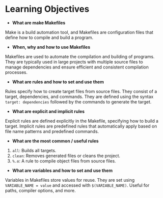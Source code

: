 # Learning Objectives

- **What are make Makefiles**

Make is a build automation tool, and Makefiles are configuration files that define how to compile and build a program.


- **When, why and how to use Makefiles**

Makefiles are used to automate the compilation and building of programs. They are typically used in large projects with multiple source files to manage dependencies and ensure efficient and consistent compilation processes.


- **What are rules and how to set and use them**

Rules specify how to create target files from source files. They consist of a target, dependencies, and commands. They are defined using the syntax `target: dependencies` followed by the commands to generate the target.


- **What are explicit and implicit rules**

Explicit rules are defined explicitly in the Makefile, specifying how to build a target. Implicit rules are predefined rules that automatically apply based on file name patterns and predefined commands.


- **What are the most common / useful rules**

1. `all`: Builds all targets.
2. `clean`: Removes generated files or cleans the project.
3. `%.o`: A rule to compile object files from source files.


- **What are variables and how to set and use them**

Variables in Makefiles store values for reuse. They are set using `VARIABLE_NAME = value` and accessed with `$(VARIABLE_NAME)`. Useful for paths, compiler options, and more.
